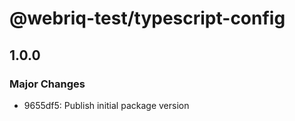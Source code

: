 # @webriq-test/typescript-config

## 1.0.0

### Major Changes

- 9655df5: Publish initial package version

